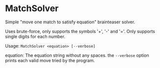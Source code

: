 # MatchSolver
Simple "move one match to satisfy equation" brainteaser solver.

Uses brute-force, only supports the symbols '+', '-' and '='. Only supports single digits for each number.

Usage: `MatchSolver <equation> [--verbose]`

equation: The equation string without any spaces.
the `--verbose` option prints each valid move tried by the program.
